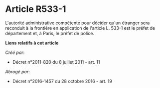 # Article R533-1

L'autorité administrative compétente pour décider qu'un étranger sera reconduit à la frontière en application de l'article L.
533-1 est le préfet de département et, à Paris, le préfet de police.

**Liens relatifs à cet article**

_Créé par_:

  - Décret n°2011-820 du 8 juillet 2011 - art. 11

_Abrogé par_:

  - Décret n°2016-1457 du 28 octobre 2016 - art. 19
